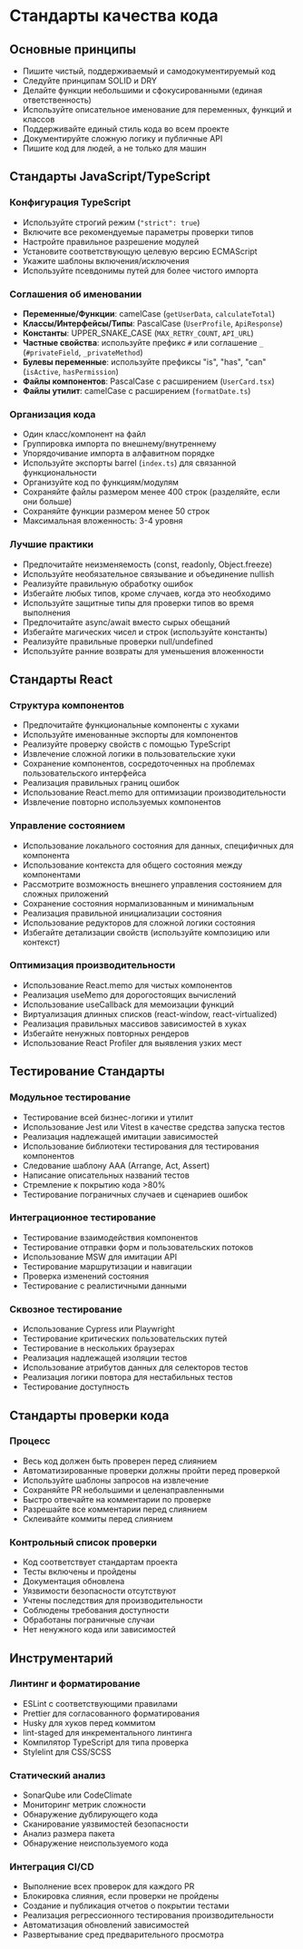 # Стандарты качества кода 

## Основные принципы 

- Пишите чистый, поддерживаемый и самодокументируемый код 
- Следуйте принципам SOLID и DRY 
- Делайте функции небольшими и сфокусированными (единая ответственность) 
- Используйте описательное именование для переменных, функций и классов 
- Поддерживайте единый стиль кода во всем проекте 
- Документируйте сложную логику и публичные API 
- Пишите код для людей, а не только для машин 

## Стандарты JavaScript/TypeScript 

### Конфигурация TypeScript 

- Используйте строгий режим (`"strict": true`) 
- Включите все рекомендуемые параметры проверки типов 
- Настройте правильное разрешение модулей 
- Установите соответствующую целевую версию ECMAScript 
- Укажите шаблоны включения/исключения 
- Используйте псевдонимы путей для более чистого импорта 

### Соглашения об именовании 

- **Переменные/Функции**: camelCase (`getUserData`, `calculateTotal`) 
- **Классы/Интерфейсы/Типы**: PascalCase (`UserProfile`, `ApiResponse`) 
- **Константы**: UPPER_SNAKE_CASE (`MAX_RETRY_COUNT`, `API_URL`) 
- **Частные свойства**: используйте префикс `#` или соглашение `_` (`#privateField`, `_privateMethod`) 
- **Булевы переменные**: используйте префиксы "is", "has", "can" (`isActive`, `hasPermission`) 
- **Файлы компонентов**: PascalCase с расширением (`UserCard.tsx`) 
- **Файлы утилит**: camelCase с расширением (`formatDate.ts`) 

### Организация кода 

- Один класс/компонент на файл 
- Группировка импорта по внешнему/внутреннему 
- Упорядочивание импорта в алфавитном порядке 
- Используйте экспорты barrel (`index.ts`) для связанной функциональности 
- Организуйте код по функциям/модулям 
- Сохраняйте файлы размером менее 400 строк (разделяйте, если они больше) 
- Сохраняйте функции размером менее 50 строк 
- Максимальная вложенность: 3-4 уровня 

### Лучшие практики 

- Предпочитайте неизменяемость (const, readonly, Object.freeze) 
- Используйте необязательное связывание и объединение nullish 
- Реализуйте правильную обработку ошибок 
- Избегайте любых типов, кроме случаев, когда это необходимо 
- Используйте защитные типы для проверки типов во время выполнения 
- Предпочитайте async/await вместо сырых обещаний 
- Избегайте магических чисел и строк (используйте константы) 
- Реализуйте правильные проверки null/undefined 
- Используйте ранние возвраты для уменьшения вложенности 

## Стандарты React 

### Структура компонентов 

- Предпочитайте функциональные компоненты с хуками 
- Используйте именованные экспорты для компонентов 
- Реализуйте проверку свойств с помощью TypeScript 
- Извлечение сложной логики в пользовательские хуки 
- Сохранение компонентов, сосредоточенных на проблемах пользовательского интерфейса 
- Реализация правильных границ ошибок 
- Использование React.memo для оптимизации производительности 
- Извлечение повторно используемых компонентов 

### Управление состоянием 

- Использование локального состояния для данных, специфичных для компонента 
- Использование контекста для общего состояния между компонентами 
- Рассмотрите возможность внешнего управления состоянием для сложных приложений 
- Сохранение состояния нормализованным и минимальным 
- Реализация правильной инициализации состояния 
- Использование редукторов для сложной логики состояния 
- Избегайте детализации свойств (используйте композицию или контекст) 

### Оптимизация производительности 

- Использование React.memo для чистых компонентов 
- Реализация useMemo для дорогостоящих вычислений 
- Использование useCallback для мемоизации функций 
- Виртуализация длинных списков (react-window, react-virtualized) 
- Реализация правильных массивов зависимостей в хуках 
- Избегайте ненужных повторных рендеров 
- Использование React Profiler для выявления узких мест 

## Тестирование Стандарты 

### Модульное тестирование 

- Тестирование всей бизнес-логики и утилит 
- Использование Jest или Vitest в качестве средства запуска тестов 
- Реализация надлежащей имитации зависимостей 
- Использование библиотеки тестирования для тестирования компонентов 
- Следование шаблону AAA (Arrange, Act, Assert) 
- Написание описательных названий тестов 
- Стремление к покрытию кода >80% 
- Тестирование пограничных случаев и сценариев ошибок 

### Интеграционное тестирование 

- Тестирование взаимодействия компонентов 
- Тестирование отправки форм и пользовательских потоков 
- Использование MSW для имитации API 
- Тестирование маршрутизации и навигации 
- Проверка изменений состояния 
- Тестирование с реалистичными данными 

### Сквозное тестирование 

- Использование Cypress или Playwright 
- Тестирование критических пользовательских путей 
- Тестирование в нескольких браузерах 
- Реализация надлежащей изоляции тестов 
- Использование атрибутов данных для селекторов тестов 
- Реализация логики повтора для нестабильных тестов 
- Тестирование доступность 

## Стандарты проверки кода 

### Процесс 

- Весь код должен быть проверен перед слиянием 
- Автоматизированные проверки должны пройти перед проверкой 
- Используйте шаблоны запросов на извлечение 
- Сохраняйте PR небольшими и целенаправленными 
- Быстро отвечайте на комментарии по проверке 
- Разрешайте все комментарии перед слиянием 
- Склеивайте коммиты перед слиянием 

### Контрольный список проверки 

- Код соответствует стандартам проекта 
- Тесты включены и пройдены 
- Документация обновлена 
- Уязвимости безопасности отсутствуют 
- Учтены последствия для производительности 
- Соблюдены требования доступности 
- Обработаны пограничные случаи 
- Нет ненужного кода или зависимостей 

## Инструментарий 

### Линтинг и форматирование 

- ESLint с соответствующими правилами 
- Prettier для согласованного форматирования 
- Husky для хуков перед коммитом 
- lint-staged для инкрементального линтинга 
- Компилятор TypeScript для типа проверка 
- Stylelint для CSS/SCSS 

### Статический анализ 

- SonarQube или CodeClimate 
- Мониторинг метрик сложности 
- Обнаружение дублирующего кода 
- Сканирование уязвимостей безопасности 
- Анализ размера пакета 
- Обнаружение неиспользуемого кода 

### Интеграция CI/CD 

- Выполнение всех проверок для каждого PR 
- Блокировка слияния, если проверки не пройдены 
- Создание и публикация отчетов о покрытии тестами 
- Реализация регрессионного тестирования производительности 
- Автоматизация обновлений зависимостей 
- Развертывание сред предварительного просмотра